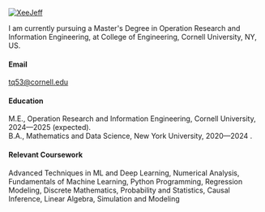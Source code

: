 

[![XeeJeff](https://img.shields.io/badge/XeeJeff-github-blue?logo=github)](https://github.com/XeeJeff)

I am currently pursuing a Master's Degree in Operation Research and Information Engineering, at College of Engineering, Cornell University, NY, US.

#### Email
tq53@cornell.edu

#### Education
M.E., Operation Research and Information Engineering, Cornell University, 2024—2025 (expected).\
B.A., Mathematics and Data Science, New York University, 2020—2024 .

#### Relevant Coursework
Advanced Techniques in ML and Deep Learning, Numerical Analysis, Fundamentals of Machine Learning, Python Programming, Regression Modeling, Discrete Mathematics, Probability and Statistics, Causal Inference, Linear Algebra, Simulation and Modeling

